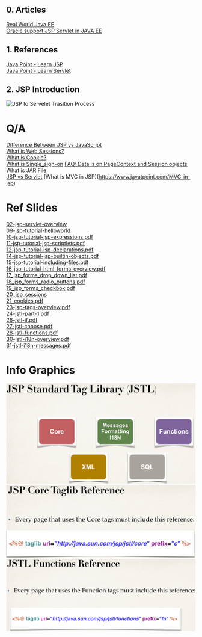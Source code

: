## 0. Articles
[Real World Java EE](https://real-world-java-ee.zeef.com/arjan.tijms)\
[Oracle support JSP Servlet in JAVA EE](www.oracle.com/technetwork/java/javaee/tech/index.html)

## 1. References
[Java Point - Learn JSP](https://www.javatpoint.com/jsp-tutorial)\
[Java Point - Learn Servlet](https://www.javatpoint.com/servlet-tutorial)

## 2. JSP Introduction

![JSP to Servelet Trasition Process](https://github.com/Blackdog-Programmer/JSP-Servlet/blob/master/reference/JSP-Fundamentals/JSP-to-Servlet-Transition.png)

# Q/A
[Difference Between JSP vs JavaScript](https://www.educba.com/jsp-vs-javascript/)\
[What is Web Sessions?](https://stackoverflow.com/questions/3804209/what-are-sessions-how-do-they-work)\
[What is Cookie?](http://www.whatarecookies.com/)\
[What is Single_sign-on](https://en.wikipedia.org/wiki/Single_sign-on)
[FAQ: Details on PageContext and Session objects](https://www.udemy.com/course/jsp-tutorial/learn/lecture/6081918#overview)\
[What is JAR File](https://www.geeksforgeeks.org/jar-files-java/)\
[JSP vs Servlet](https://www.quora.com/What-is-the-difference-between-Java-servlets-and-JSP)
[What is MVC in JSP)(https://www.javatpoint.com/MVC-in-jsp)

# Ref Slides
[02-jsp-servlet-overview](https://github.com/Blackdog-Programmer/JSP/blob/master/reference/02-jsp-servlet-overview.pdf)\
[09-jsp-tutorial-helloworld](https://github.com/Blackdog-Programmer/JSP/blob/master/reference/09-jsp-tutorial-helloworld.pdf)\
[10-jsp-tutorial-jsp-expressions.pdf](https://github.com/Blackdog-Programmer/JSP/blob/master/reference/10-jsp-tutorial-jsp-expressions.pdf)\
[11-jsp-tutorial-jsp-scriptlets.pdf](https://github.com/Blackdog-Programmer/JSP/blob/master/reference/11-jsp-tutorial-jsp-scriptlets.pdf)\
[12-jsp-tutorial-jsp-declarations.pdf](https://github.com/Blackdog-Programmer/JSP/blob/master/reference/12-jsp-tutorial-jsp-declarations.pdf)\
[14-jsp-tutorial-jsp-builtin-objects.pdf](https://github.com/Blackdog-Programmer/JSP/blob/master/reference/14-jsp-tutorial-jsp-builtin-objects.pdf)\
[15-jsp-tutorial-including-files.pdf](https://github.com/Blackdog-Programmer/JSP/blob/master/reference/15-jsp-tutorial-including-files.pdf)\
[16-jsp-tutorial-html-forms-overview.pdf](https://github.com/Blackdog-Programmer/JSP/blob/master/reference/16-jsp-tutorial-html-forms-overview.pdf)\
[17_jsp_forms_drop_down_list.pdf](https://github.com/Blackdog-Programmer/JSP/blob/master/reference/17_jsp_forms_drop_down_list.pdf)\
[18_jsp_forms_radio_buttons.pdf](https://github.com/Blackdog-Programmer/JSP/blob/master/reference/18_jsp_forms_radio_buttons.pdf)\
[19_jsp_forms_checkbox.pdf](https://github.com/Blackdog-Programmer/JSP/blob/master/reference/19_jsp_forms_checkbox.pdf)\
[20_jsp_sessions](https://github.com/Blackdog-Programmer/JSP/blob/master/reference/20_jsp_sessions.pdf)\
[21_cookies.pdf](https://github.com/Blackdog-Programmer/JSP/blob/master/reference/21_cookies.pdf)\
[23-jsp-tags-overview.pdf](https://github.com/Blackdog-Programmer/JSP/blob/master/reference/23-jsp-tags-overview.pdf)\
[24-jstl-part-1.pdf](https://github.com/Blackdog-Programmer/JSP/blob/master/reference/24-jstl-part-1.pdf)\
[26-jstl-if.pdf](https://github.com/Blackdog-Programmer/JSP/blob/master/reference/26-jstl-if.pdf)\
[27-jstl-choose.pdf](https://github.com/Blackdog-Programmer/JSP/blob/master/reference/27-jstl-choose.pdf)\
[28-jstl-functions.pdf](https://github.com/Blackdog-Programmer/JSP/blob/master/reference/28-jstl-functions.pdf)\
[30-jstl-i18n-overview.pdf](https://github.com/Blackdog-Programmer/JSP/blob/master/reference/30-jstl-i18n-overview.pdf)\
[31-jstl-i18n-messages.pdf](https://github.com/Blackdog-Programmer/JSP/blob/master/reference/31-jstl-i18n-messages.pdf)

# Info Graphics
![JSTL_ServiceTags.png](https://github.com/Blackdog-Programmer/JSP/blob/master/reference/JSTL_ServiceTags.png)\
![JSTL_CoreTag_Include.png](https://github.com/Blackdog-Programmer/JSP/blob/master/reference/JSTL_CoreTag_Include.png)\
![JSTL_FunctionTag_Include.png](https://github.com/Blackdog-Programmer/JSP/blob/master/reference/JSTL_FunctionTag_Include.png)
